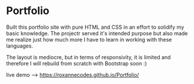 # Portfolio

Built this portfolio site with pure HTML and CSS in an effort to solidify my basic knowledge. The projectr served it's intended purpose but also made me realize just how much more I have to learn in working with these languages.

The layout is mediocre, but in terms of responsivity, it is limited and therefore I will rebuild from scratch with Bootstrap soon :)

live demo --> https://roxannecodes.github.io/Portfolio/
